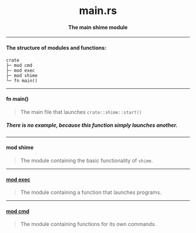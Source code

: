 <div align="center">
    <h1>main.rs</h1>
    <h4>The main shime module</h4>
</div>

---

#### The structure of modules and functions:

```
crate
├─ mod cmd
├─ mod exec
├─ mod shime
└─ fn main()
```

---

#### fn main()

> The main file that launches `crate::shime::start()`

##### There is no example, because this function simply launches another.

---

#### mod shime

> The module containing the basic functionality of `shime`.

---

#### [mod exec](https://github.com/h1kkar/shime-doc/blob/main/src/main/exec.md)

> The module containing a function that launches programs.

---

#### [mod cmd](https://github.com/h1kkar/shime-doc/blob/main/src/main/cmd.md)

> The module containing functions for its own commands.
